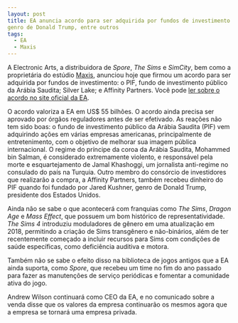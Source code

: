 ```yaml
---
layout: post
title: EA anuncia acordo para ser adquirida por fundos de investimento da Arábia Saudita,
genro de Donald Trump, entre outros
tags:
  - EA
  - Maxis
---
```


A Electronic Arts, a distribuidora de _Spore_, _The Sims_ e _SimCity_, bem como a proprietária do estúdio [Maxis](https://www.maxis.com), anunciou hoje que firmou um acordo para ser adquirida por fundos de investimento: o PIF, fundo de investimento público da Arábia Saudita; Silver Lake; e Affinity Partners. Você pode [ler sobre o acordo no site oficial da EA](https://www.ea.com/news/exciting-news-about-our-future).

O acordo valoriza a EA em US$ 55 bilhões. O acordo ainda precisa ser aprovado por órgãos reguladores antes de ser efetivado. As reações não tem sido boas: o fundo de investimento público da Arábia Saudita (PIF) vem adquirindo ações em várias empresas americanas, principalmente de entretenimento, com o objetivo de melhorar sua imagem pública internacional. O regime do príncipe da coroa da Arábia Saudita, Mohammed bin Salman, é considerado extremamente violento, e responsável pela morte e esquartejamento de Jamal Khashoggi, um jornalista anti-regime no consulado do país na Turquia. Outro membro do consórcio de investidores que realizarão a compra, a Affinity Partners, também recebeu dinheiro do PIF quando foi fundado por Jared Kushner, genro de Donald Trump, presidente dos Estados Unidos.

Ainda não se sabe o que acontecerá com franquias como _The Sims_, _Dragon Age_ e _Mass Effect_, que possuem um bom histórico de representatividade. _The Sims 4_ introduziu moduladores de gênero em uma atualização em 2018, permitindo a criação de Sims transgênero e não-binários, além de ter recentemente começado a incluir recursos para Sims com condições de saúde específicas, como deficiência auditiva e motora.

Também não se sabe o efeito disso na biblioteca de jogos antigos que a EA ainda suporta, como _Spore_, que recebeu um time no fim do ano passado para fazer as manutenções de serviço periódicas e fomentar a comunidade ativa do jogo.

Andrew Wilson continuará como CEO da EA, e no comunicado sobre a venda disse que os valores da empresa continuarão os mesmos agora que a empresa se tornará uma empresa privada.
